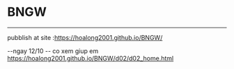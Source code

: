 # BNGW
------
pubblish at site :https://hoalong2001.github.io/BNGW/

--ngay 12/10 -- co xem giup em
https://hoalong2001.github.io/BNGW/d02/d02_home.html

